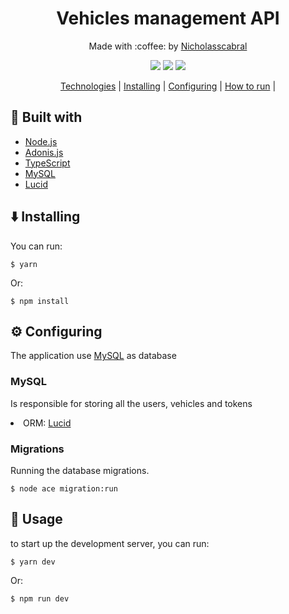 <h1 align="center">
  Vehicles management API 
 </h1>
 
 <p align="center">
   Made with :coffee: by <a href="https://www.linkedin.com/in/nicholas-cabral-dos-anjos-13b3981a7/" target="_blank"> Nicholasscabral </a> 
 </p>
 
 <p align="center">
   <img src="https://img.shields.io/github/languages/top/nicholasscabral/corpvs-api"> 
   <img src="https://img.shields.io/github/repo-size/nicholasscabral/nps-api"> 
   <img src="https://img.shields.io/badge/License-MIT-green.svg"> 
 </p>
 
 <div align="center">
  
  [Technologies](#construction_worker-built-with) | 
  [Installing](#arrow_down-installing) |
  [Configuring](#gear-configuring) | 
  [How to run](#triangular_flag_on_post-usage) |   
 </div>
 
 ## :construction_worker: Built with
 <ul>
    <li><a href="https://nodejs.org/en/">Node.js</a></li>
    <li><a href="https://adonisjs.com/">Adonis.js</a></li>
    <li><a href="https://www.typescriptlang.org/">TypeScript</a></li>
    <li><a href="https://www.mysql.com/">MySQL</a></li>
    <li><a href="https://github.com/adonisjs/lucid">Lucid</a></li>
 </ul>

## :arrow_down: Installing

 <p>You can run:</p>

```
$ yarn
```

 <p>Or:</p>

```
$ npm install
```

## :gear: Configuring

 <p>The application use <a href="https://www.sqlite.org/index.html">MySQL</a> as database</p>
 
 ### MySQL
 <p>Is responsible for storing all the users, vehicles and tokens</p>
 <li>ORM: <a href="https://github.com/adonisjs/lucid">Lucid</a></li>

### Migrations

 <p>Running the database migrations.</p>

```
$ node ace migration:run
```

## :triangular_flag_on_post: Usage

 <p>to start up the development server, you can run:</p>

```
$ yarn dev
```

 <p>Or:</p>

```
$ npm run dev
```
